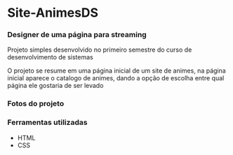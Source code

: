 # Site-AnimesDS
### Designer de uma página para streaming

Projeto simples desenvolvido no primeiro semestre do curso de desenvolvimento de sistemas

O projeto se resume em uma página inicial de um site de animes, na página inicial aparece o catalogo de animes, dando a opção de escolha entre qual página ele gostaria de ser levado 

### Fotos do projeto





### Ferramentas utilizadas

+ HTML
+ CSS
